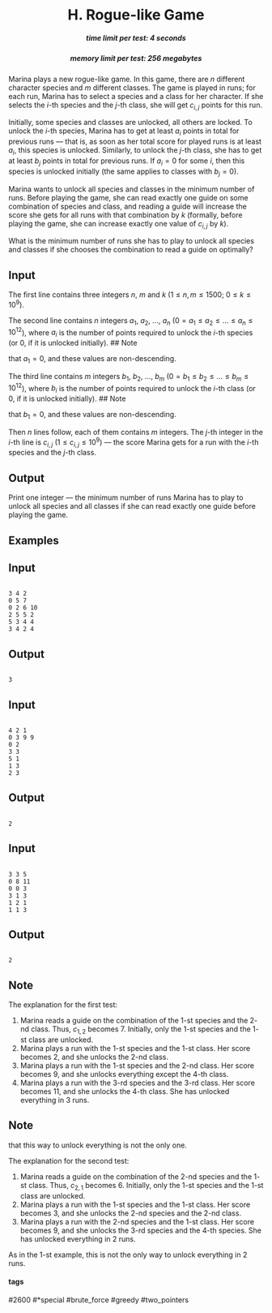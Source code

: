 <h1 style='text-align: center;'> H. Rogue-like Game</h1>

<h5 style='text-align: center;'>time limit per test: 4 seconds</h5>
<h5 style='text-align: center;'>memory limit per test: 256 megabytes</h5>

Marina plays a new rogue-like game. In this game, there are $n$ different character species and $m$ different classes. The game is played in runs; for each run, Marina has to select a species and a class for her character. If she selects the $i$-th species and the $j$-th class, she will get $c_{i, j}$ points for this run.

Initially, some species and classes are unlocked, all others are locked. To unlock the $i$-th species, Marina has to get at least $a_i$ points in total for previous runs — that is, as soon as her total score for played runs is at least $a_i$, this species is unlocked. Similarly, to unlock the $j$-th class, she has to get at least $b_j$ points in total for previous runs. If $a_i = 0$ for some $i$, then this species is unlocked initially (the same applies to classes with $b_j = 0$).

Marina wants to unlock all species and classes in the minimum number of runs. Before playing the game, she can read exactly one guide on some combination of species and class, and reading a guide will increase the score she gets for all runs with that combination by $k$ (formally, before playing the game, she can increase exactly one value of $c_{i, j}$ by $k$).

What is the minimum number of runs she has to play to unlock all species and classes if she chooses the combination to read a guide on optimally?

## Input

The first line contains three integers $n$, $m$ and $k$ ($1 \le n, m \le 1500$; $0 \le k \le 10^9$).

The second line contains $n$ integers $a_1$, $a_2$, ..., $a_n$ ($0 = a_1 \le a_2 \le \dots \le a_n \le 10^{12}$), where $a_i$ is the number of points required to unlock the $i$-th species (or $0$, if it is unlocked initially). ## Note

 that $a_1 = 0$, and these values are non-descending.

The third line contains $m$ integers $b_1$, $b_2$, ..., $b_m$ ($0 = b_1 \le b_2 \le \dots \le b_m \le 10^{12}$), where $b_i$ is the number of points required to unlock the $i$-th class (or $0$, if it is unlocked initially). ## Note

 that $b_1 = 0$, and these values are non-descending.

Then $n$ lines follow, each of them contains $m$ integers. The $j$-th integer in the $i$-th line is $c_{i, j}$ ($1 \le c_{i, j} \le 10^9$) — the score Marina gets for a run with the $i$-th species and the $j$-th class.

## Output

Print one integer — the minimum number of runs Marina has to play to unlock all species and all classes if she can read exactly one guide before playing the game.

## Examples

## Input


```

3 4 2
0 5 7
0 2 6 10
2 5 5 2
5 3 4 4
3 4 2 4

```
## Output


```

3

```
## Input


```

4 2 1
0 3 9 9
0 2
3 3
5 1
1 3
2 3

```
## Output


```

2

```
## Input


```

3 3 5
0 8 11
0 0 3
3 1 3
1 2 1
1 1 3

```
## Output


```

2

```
## Note

The explanation for the first test:

1. Marina reads a guide on the combination of the $1$-st species and the $2$-nd class. Thus, $c_{1, 2}$ becomes $7$. Initially, only the $1$-st species and the $1$-st class are unlocked.
2. Marina plays a run with the $1$-st species and the $1$-st class. Her score becomes $2$, and she unlocks the $2$-nd class.
3. Marina plays a run with the $1$-st species and the $2$-nd class. Her score becomes $9$, and she unlocks everything except the $4$-th class.
4. Marina plays a run with the $3$-rd species and the $3$-rd class. Her score becomes $11$, and she unlocks the $4$-th class. She has unlocked everything in $3$ runs.

## Note

 that this way to unlock everything is not the only one.

The explanation for the second test:

1. Marina reads a guide on the combination of the $2$-nd species and the $1$-st class. Thus, $c_{2, 1}$ becomes $6$. Initially, only the $1$-st species and the $1$-st class are unlocked.
2. Marina plays a run with the $1$-st species and the $1$-st class. Her score becomes $3$, and she unlocks the $2$-nd species and the $2$-nd class.
3. Marina plays a run with the $2$-nd species and the $1$-st class. Her score becomes $9$, and she unlocks the $3$-rd species and the $4$-th species. She has unlocked everything in $2$ runs.

As in the $1$-st example, this is not the only way to unlock everything in $2$ runs.



#### tags 

#2600 #*special #brute_force #greedy #two_pointers 